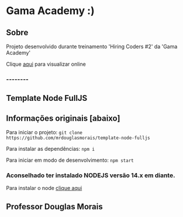 # Gama Academy :)

## Sobre

Projeto desenvolvido durante treinamento 'Hiring Coders #2' da 'Gama Academy'

Clique [aqui](https://gamaacademy-2021-hiring-coders2-projeto-node-js.vercel.app/) para visualizar online

### --------

## Template Node FullJS

## Informações originais [abaixo]

Para iniciar o projeto:
`git clone https://github.com/mrdouglasmorais/template-node-fulljs`

Para instalar as dependências:
`npm i`

Para iniciar em modo de desenvolvimento:
`npm start`

### Aconselhado ter instalado NODEJS versão 14.x em diante.

Para instalar o node [clique aqui](https://nodejs.org/en/)

## Professor Douglas Morais
